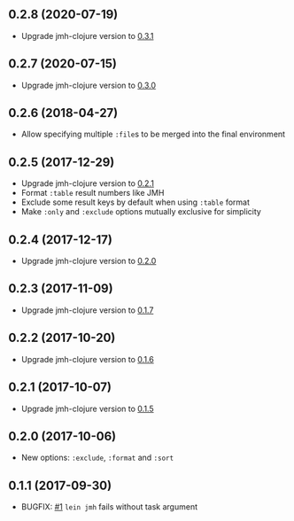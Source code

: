 ## 0.2.8 (2020-07-19)

* Upgrade jmh-clojure version to [0.3.1][jmh]

## 0.2.7 (2020-07-15)

* Upgrade jmh-clojure version to [0.3.0][jmh]

## 0.2.6 (2018-04-27)

* Allow specifying multiple `:file`s to be merged into the final environment

## 0.2.5 (2017-12-29)

* Upgrade jmh-clojure version to [0.2.1][jmh]
* Format `:table` result numbers like JMH
* Exclude some result keys by default when using `:table` format
* Make `:only` and `:exclude` options mutually exclusive for simplicity

## 0.2.4 (2017-12-17)

* Upgrade jmh-clojure version to [0.2.0][jmh]

## 0.2.3 (2017-11-09)

* Upgrade jmh-clojure version to [0.1.7][jmh]

## 0.2.2 (2017-10-20)

* Upgrade jmh-clojure version to [0.1.6][jmh]

## 0.2.1 (2017-10-07)

* Upgrade jmh-clojure version to [0.1.5][jmh]

## 0.2.0 (2017-10-06)

* New options: `:exclude`, `:format` and `:sort`

## 0.1.1 (2017-09-30)

* BUGFIX: [#1][issue1] `lein jmh` fails without task argument



[issue1]:  https://github.com/jgpc42/lein-jmh/issues/1
[jmh]:     https://github.com/jgpc42/jmh-clojure/blob/master/CHANGELOG.md
